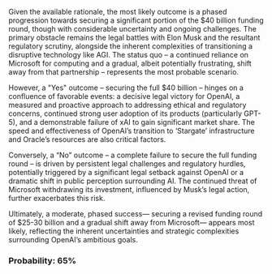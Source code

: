 Given the available rationale, the most likely outcome is a phased progression towards securing a significant portion of the $40 billion funding round, though with considerable uncertainty and ongoing challenges. The primary obstacle remains the legal battles with Elon Musk and the resultant regulatory scrutiny, alongside the inherent complexities of transitioning a disruptive technology like AGI. The status quo – a continued reliance on Microsoft for computing and a gradual, albeit potentially frustrating, shift away from that partnership – represents the most probable scenario. 

However, a "Yes" outcome – securing the full $40 billion – hinges on a confluence of favorable events: a decisive legal victory for OpenAI, a measured and proactive approach to addressing ethical and regulatory concerns, continued strong user adoption of its products (particularly GPT-5), and a demonstrable failure of xAI to gain significant market share.  The speed and effectiveness of OpenAI’s transition to ‘Stargate’ infrastructure and Oracle’s resources are also critical factors. 

Conversely, a “No” outcome – a complete failure to secure the full funding round – is driven by persistent legal challenges and regulatory hurdles, potentially triggered by a significant legal setback against OpenAI or a dramatic shift in public perception surrounding AI.  The continued threat of Microsoft withdrawing its investment, influenced by Musk’s legal action, further exacerbates this risk. 

Ultimately, a moderate, phased success— securing a revised funding round of $25-30 billion and a gradual shift away from Microsoft— appears most likely, reflecting the inherent uncertainties and strategic complexities surrounding OpenAI’s ambitious goals.

### Probability: 65%